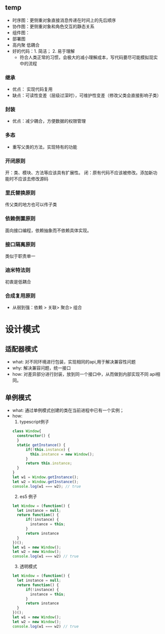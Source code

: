 ## temp
- 时序图：更侧重对象直接消息传递在时间上的先后顺序
- 协作图：更侧重对象和角色交互的静态关系
- 组件图：
- 部署图
- 高内聚 低耦合
- 好的代码：1. 简洁； 2. 易于理解
  - 符合人类正常的习惯，会极大的减小理解成本，写代码要尽可能模拟现实中的流程

### 继承
- 优点： 实现代码复用
- 缺点：可读性变差（层级过深时），可维护性变差（修改父类会直接影响子类）

### 封装
- 优点：减少耦合，方便数据的权限管理


### 多态
- 重写父类的方法，实现特有的功能

### 开闭原则
开：类、模块、方法等应该具有扩展性。
闭：原有代码不应该被修改。添加新功能时不应该去修改源码

### 里氏替换原则
传父类的地方也可以传子类

### 依赖倒置原则
面向接口编程，依赖抽象而不依赖具体实现。

### 接口隔离原则
类似于职责单一

### 迪米特法则
初衷是低耦合

### 合成复用原则
- 从弱到强：依赖 > 关联> 聚合> 组合

# 设计模式


## 适配器模式
- what: 对不同环境进行包装，实现相同的api,用于解决兼容性问题
- why: 解决兼容问题，统一接口
- how: 对差异部分进行封装，放到同一个接口中，从而做到内部实现不同 api相同。

## 单例模式
- what: 通过单例模式创建的类在当前进程中已有一个实例；
- how: 
  1. typescript例子
    ```typescript
    class Window{
      constructor() {
      }
      static getInstance() {
          if(!this.instance) {
            this.instance = new Window();
          }
          return this.instance;
      }
    }
    let w1 = Window.getInstance();
    let w2 = Window.getInstance();
    console.log(w1 === w2); // true
    ```
  2. es5 例子
    ```js
    let Window = (function() {
      let instance = null;
      return function() {
          if(!instance) {
            instance = this;
          }
          return instance
      }
    })();
    let w1 = new Window();
    let w2 = new Window();
    console.log(w1 === w2) // true
    ```
  3. 透明模式
    ```js
    let Window = (function() {
      let instance = null;
      return function() {
          if(!instance) {
            instance = this;
          }
          return instance
      }
    })();
    let w1 = new Window();
    let w2 = new Window();
    console.log(w1 === w2) // true
    ```
